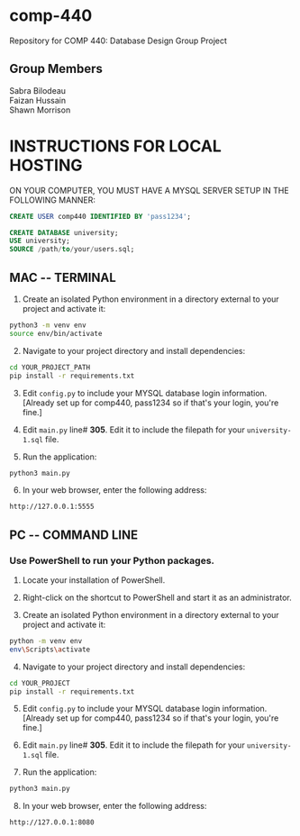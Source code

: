 # comp-440

Repository for COMP 440: Database Design Group Project

## Group Members
Sabra Bilodeau  
Faizan Hussain  
Shawn Morrison  


# INSTRUCTIONS FOR LOCAL HOSTING

ON YOUR COMPUTER, YOU MUST HAVE A MYSQL SERVER SETUP IN THE FOLLOWING MANNER:

```sql
CREATE USER comp440 IDENTIFIED BY 'pass1234';

CREATE DATABASE university;
USE university;
SOURCE /path/to/your/users.sql;
```

## MAC -- TERMINAL
1. Create an isolated Python environment in a directory external to your project and activate it:

  ```bash
  python3 -m venv env
  source env/bin/activate
  ```

2. Navigate to your project directory and install dependencies:

  ```bash
  cd YOUR_PROJECT_PATH
  pip install -r requirements.txt
  ```

3. Edit `config.py` to include your MYSQL database login information. [Already set up for comp440, pass1234 so if that's your login, you're fine.]

4. Edit `main.py` line# **305**. Edit it to include the filepath for your `university-1.sql` file.

5. Run the application:

  ```bash
  python3 main.py
  ```

6. In your web browser, enter the following address:

  ```bash
  http://127.0.0.1:5555
  ```

## PC -- COMMAND LINE
### Use PowerShell to run your Python packages.

1. Locate your installation of PowerShell.

2. Right-click on the shortcut to PowerShell and start it as an administrator.

3. Create an isolated Python environment in a directory external to your project and activate it:

  ```bash
  python -m venv env
  env\Scripts\activate
  ```

4. Navigate to your project directory and install dependencies:

  ```bash
  cd YOUR_PROJECT
  pip install -r requirements.txt
  ```

5. Edit `config.py` to include your MYSQL database login information. [Already set up for comp440, pass1234 so if that's your login, you're fine.]

6. Edit `main.py` line# **305**. Edit it to include the filepath for your `university-1.sql` file.

7. Run the application:

  ```bash
  python3 main.py
  ```

8. In your web browser, enter the following address:

  ```bash
  http://127.0.0.1:8080
  ```
